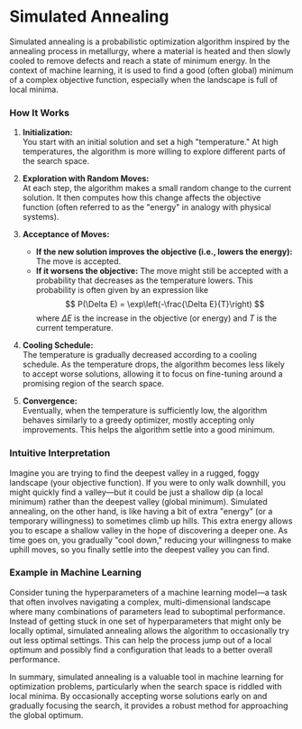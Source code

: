 # Simulated Annealing

Simulated annealing is a probabilistic optimization algorithm inspired by the annealing process in metallurgy, where a material is heated and then slowly cooled to remove defects and reach a state of minimum energy. In the context of machine learning, it is used to find a good (often global) minimum of a complex objective function, especially when the landscape is full of local minima.

### How It Works

1. **Initialization:**  
   You start with an initial solution and set a high "temperature." At high temperatures, the algorithm is more willing to explore different parts of the search space.

2. **Exploration with Random Moves:**  
   At each step, the algorithm makes a small random change to the current solution. It then computes how this change affects the objective function (often referred to as the "energy" in analogy with physical systems).

3. **Acceptance of Moves:**  
   - **If the new solution improves the objective (i.e., lowers the energy):** The move is accepted.
   - **If it worsens the objective:** The move might still be accepted with a probability that decreases as the temperature lowers. This probability is often given by an expression like  
     $$
     P(\Delta E) = \exp\left(-\frac{\Delta E}{T}\right)
     $$
     where $\Delta E$ is the increase in the objective (or energy) and $T$ is the current temperature.

4. **Cooling Schedule:**  
   The temperature is gradually decreased according to a cooling schedule. As the temperature drops, the algorithm becomes less likely to accept worse solutions, allowing it to focus on fine-tuning around a promising region of the search space.

5. **Convergence:**  
   Eventually, when the temperature is sufficiently low, the algorithm behaves similarly to a greedy optimizer, mostly accepting only improvements. This helps the algorithm settle into a good minimum.

### Intuitive Interpretation

Imagine you are trying to find the deepest valley in a rugged, foggy landscape (your objective function). If you were to only walk downhill, you might quickly find a valley—but it could be just a shallow dip (a local minimum) rather than the deepest valley (global minimum). Simulated annealing, on the other hand, is like having a bit of extra "energy" (or a temporary willingness) to sometimes climb up hills. This extra energy allows you to escape a shallow valley in the hope of discovering a deeper one. As time goes on, you gradually "cool down," reducing your willingness to make uphill moves, so you finally settle into the deepest valley you can find.

### Example in Machine Learning

Consider tuning the hyperparameters of a machine learning model—a task that often involves navigating a complex, multi-dimensional landscape where many combinations of parameters lead to suboptimal performance. Instead of getting stuck in one set of hyperparameters that might only be locally optimal, simulated annealing allows the algorithm to occasionally try out less optimal settings. This can help the process jump out of a local optimum and possibly find a configuration that leads to a better overall performance.

In summary, simulated annealing is a valuable tool in machine learning for optimization problems, particularly when the search space is riddled with local minima. By occasionally accepting worse solutions early on and gradually focusing the search, it provides a robust method for approaching the global optimum.